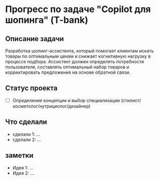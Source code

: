 # Прогресс по задаче "Copilot для шопинга" (T-bank)

## Описание задачи
Разработка шопинг-ассистента, который помогает клиентам искать товары по оптимальным ценам и снижает когнитивную нагрузку в процессе подбора. Ассистент должен определять потребности пользователя, составлять оптимальный набор товаров и корректировать предложения на основе обратной связи.

## Статус проекта
- [ ] Определение концепции и выбор специализации (стилист/косметолог/нутрициолог/дизайнер)

## Что сделали
- сделали 1: ...
- сделали 2: ...

## заметки
- Идея 1: ...
- Идея 2: ... 